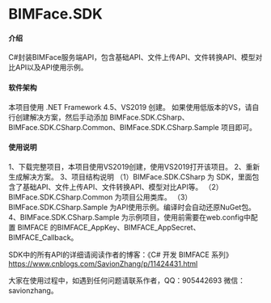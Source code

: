 # BIMFace.SDK

#### 介绍
C#封装BIMFace服务端API，包含基础API、文件上传API、文件转换API、模型对比API以及API使用示例。

#### 软件架构
本项目使用 .NET Framework 4.5、VS2019 创建。 如果使用低版本的VS，请自行创建解决方案，然后手动添加 BIMFace.SDK.CSharp、BIMFace.SDK.CSharp.Common、BIMFace.SDK.CSharp.Sample 项目即可。

#### 使用说明

1、下载完整项目，本项目使用VS2019创建，使用VS2019打开该项目。 
2、重新生成解决方案。 
3、项目结构说明 
（1）BIMFace.SDK.CSharp 为 SDK，里面包含了基础API、文件上传API、文件转换API、模型对比API等。 
（2）BIMFace.SDK.CSharp.Common 为项目公用类库。 
（3）BIMFace.SDK.CSharp.Sample 为API使用示例。编译时会自动还原NuGet包。
4、BIMFace.SDK.CSharp.Sample 为示例项目，使用前需要在web.config中配置 BIMFACE 的BIMFACE_AppKey、BIMFACE_AppSecret、BIMFACE_Callback。

SDK中的所有API的详细请阅读作者的博客：《C# 开发 BIMFACE 系列》 https://www.cnblogs.com/SavionZhang/p/11424431.html

大家在使用过程中，如遇到任何问题请联系作者，QQ：905442693 微信：savionzhang。